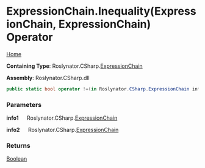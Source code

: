 # ExpressionChain\.Inequality\(ExpressionChain, ExpressionChain\) Operator

[Home](../../../../README.md)

**Containing Type**: Roslynator\.CSharp\.[ExpressionChain](../README.md)

**Assembly**: Roslynator\.CSharp\.dll

```csharp
public static bool operator !=(in Roslynator.CSharp.ExpressionChain info1, in Roslynator.CSharp.ExpressionChain info2)
```

### Parameters

**info1** &emsp; Roslynator\.CSharp\.[ExpressionChain](../README.md)

**info2** &emsp; Roslynator\.CSharp\.[ExpressionChain](../README.md)

### Returns

[Boolean](https://docs.microsoft.com/en-us/dotnet/api/system.boolean)

